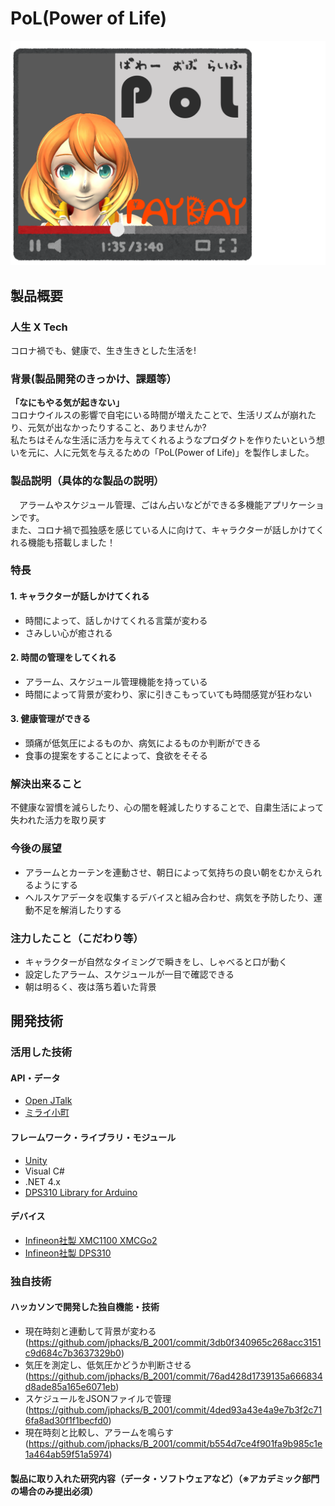 # PoL(Power of Life)  

[![jump to our movie](RM_Materials/Youtube.png)](https://youtu.be/PpIDIxW8HEw)

## 製品概要  
### 人生  X  Tech    
  コロナ禍でも、健康で、生き生きとした生活を!  

### 背景(製品開発のきっかけ、課題等）  
  **「なにもやる気が起きない」**    
  コロナウイルスの影響で自宅にいる時間が増えたことで、生活リズムが崩れたり、元気が出なかったりすること、ありませんか?  
  私たちはそんな生活に活力を与えてくれるようなプロダクトを作りたいという想いを元に、人に元気を与えるための「PoL(Power of Life)」を製作しました。
### 製品説明（具体的な製品の説明）
 アラームやスケジュール管理、ごはん占いなどができる多機能アプリケーションです。  
また、コロナ禍で孤独感を感じている人に向けて、キャラクターが話しかけてくれる機能も搭載しました！  

### 特長  
#### 1. キャラクターが話しかけてくれる  
  - 時間によって、話しかけてくれる言葉が変わる  
  - さみしい心が癒される  

#### 2. 時間の管理をしてくれる  
  - アラーム、スケジュール管理機能を持っている  
  - 時間によって背景が変わり、家に引きこもっていても時間感覚が狂わない  

#### 3. 健康管理ができる  
  - 頭痛が低気圧によるものか、病気によるものか判断ができる  
  - 食事の提案をすることによって、食欲をそそる  

### 解決出来ること  
  不健康な習慣を減らしたり、心の闇を軽減したりすることで、自粛生活によって失われた活力を取り戻す  
### 今後の展望  
  - アラームとカーテンを連動させ、朝日によって気持ちの良い朝をむかえられるようにする  
  - ヘルスケアデータを収集するデバイスと組み合わせ、病気を予防したり、運動不足を解消したりする  
### 注力したこと（こだわり等）
  - キャラクターが自然なタイミングで瞬きをし、しゃべると口が動く  
  - 設定したアラーム、スケジュールが一目で確認できる  
  - 朝は明るく、夜は落ち着いた背景  


## 開発技術
### 活用した技術
#### API・データ
  - [Open JTalk](http://open-jtalk.sp.nitech.ac.jp)
  - [ミライ小町](https://github.com/Miraikomachi)

#### フレームワーク・ライブラリ・モジュール
  - [Unity](https://unity.com/ja)  
  - Visual C#  
  - .NET 4.x  
  - [DPS310 Library for Arduino](https://github.com/Infineon/DPS310-Pressure-Sensor)  

#### デバイス
  - [Infineon社製 XMC1100 XMCGo2](https://www.infineon.com/cms/de/product/evaluation-boards/kit_xmc_2go_xmc1100_v1/?redirId=115070#ispnTab9)  
  - [Infineon社製 DPS310](https://www.infineon.com/cms/en/product/evaluation-boards/s2go-pressure-dps310/?redirId=127963)


### 独自技術
#### ハッカソンで開発した独自機能・技術  
- 現在時刻と連動して背景が変わる (https://github.com/jphacks/B_2001/commit/3db0f340965c268acc3151c9d684c7b3637329b0)  
- 気圧を測定し、低気圧かどうか判断させる (https://github.com/jphacks/B_2001/commit/76ad428d1739135a666834d8ade85a165e6071eb)  
- スケジュールをJSONファイルで管理 (https://github.com/jphacks/B_2001/commit/4ded93a43e4a9e7b3f2c716fa8ad30f1f1becfd0)  
- 現在時刻と比較し、アラームを鳴らす (https://github.com/jphacks/B_2001/commit/b554d7ce4f901fa9b985c1e1a464ab59f51a5974)

#### 製品に取り入れた研究内容（データ・ソフトウェアなど）（※アカデミック部門の場合のみ提出必須）
